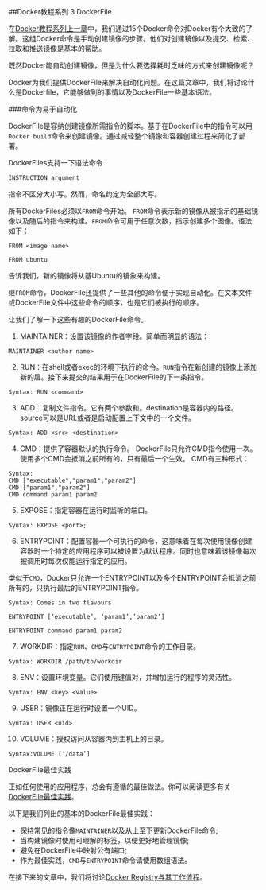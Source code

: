 ##Docker教程系列 3 DockerFile

在[Docker教程系列上一章]()中，我们通过15个Docker命令对Docker有个大致的了解。这组Docker命令是手动创建镜像的步骤。他们对创建镜像以及提交、检索、拉取和推送镜像是基本的帮助。

既然Docker能自动创建镜像，但是为什么要选择耗时乏味的方式来创建镜像呢？

Docker为我们提供DockerFile来解决自动化问题。在这篇文章中，我们将讨论什么是Dockerfile，它能够做到的事情以及DockerFile一些基本语法。


###命令为易于自动化

DockerFile是容纳创建镜像所需指令的脚本。基于在DockerFile中的指令可以用```Docker build```命令来创建镜像。通过减轻整个镜像和容器创建过程来简化了部署。

DockerFiles支持一下语法命令：
``` bash
INSTRUCTION argument
```

指令不区分大小写。然而，命名约定为全部大写。

所有DockerFiles必须以`FROM`命令开始。 `FROM`命令表示新的镜像从被指示的基础镜像以及随后的指令来构建。`FROM`命令可用于任意次数，指示创建多个图像。语法如下：

```
FROM <image name>
```

```
FROM ubuntu
```
告诉我们，新的镜像将从基Ubuntu的镜象来构建。

继`FROM`命令，DockerFile还提供了一些其他的命令便于实现自动化。在文本文件或DockerFile文件中这些命令的顺序，也是它们被执行的顺序。

让我们了解一下这些有趣的DockerFile命令。

1. MAINTAINER：设置该镜像的作者字段。简单而明显的语法：
```
MAINTAINER <author name>
```

2. RUN：在shell或者exec的环境下执行的命令。`RUN`指令在新创建的镜像上添加新的层。接下来提交的结果用于在DockerFile的下一条指令。
```
Syntax: RUN <command>
```

3. ADD：复制文件指令。它有两个参数<source>和<destination>。destination是容器内的路径。source可以是URL或者是启动配置上下文中的一个文件。
```
Syntax: ADD <src> <destination>
```

4. CMD：提供了容器默认的执行命令。 DockerFile只允许CMD指令使用一次。 使用多个CMD会抵消之前所有的，只有最后一个生效。 CMD有三种形式：
```
Syntax:
CMD ["executable","param1","param2"]
CMD ["param1","param2"]
CMD command param1 param2
```

5. EXPOSE：指定容器在运行时监听的端口。
```
Syntax: EXPOSE <port>;
```

6. ENTRYPOINT：配置容器一个可执行的命令，这意味着在每次使用镜像创建容器时一个特定的应用程序可以被设置为默认程序。同时也意味着该镜像每次被调用时每次仅能运行指定的应用。

类似于`CMD`，Docker只允许一个ENTRYPOINT以及多个ENTRYPOINT会抵消之前所有的，只执行最后的ENTRYPOINT指令。

```
Syntax: Comes in two flavours

ENTRYPOINT [‘executable’, ‘param1’,’param2’]

ENTRYPOINT command param1 param2
```
7. WORKDIR：指定`RUN`、`CMD`与`ENTRYPOINT`命令的工作目录。
```
Syntax: WORKDIR /path/to/workdir
```

8. ENV：设置环境变量。它们使用键值对，并增加运行的程序的灵活性。
```
Syntax: ENV <key> <value>
```

9. USER：镜像正在运行时设置一个UID。
```
Syntax: USER <uid>
```

10. VOLUME：授权访问从容器内到主机上的目录。

```
Syntax:VOLUME [‘/data’]
```

DockerFile最佳实践

正如任何使用的应用程序，总会有遵循的最佳做法。你可以阅读更多有关[DockerFile最佳实践](http://crosbymichael.com/dockerfile-best-practices.html)。

以下是我们列出的基本的DockerFile最佳实践：

- 保持常见的指令像```MAINTAINER```以及从上至下更新DockerFile命令;
- 当构建镜像时使用可理解的标签，以便更好地管理镜像;
- 避免在DockerFile中映射公有端口;
- 作为最佳实践，```CMD```与```ENTRYPOINT```命令请使用数组语法。

在接下来的文章中，我们将讨论[Docker Registry与其工作流程]()。